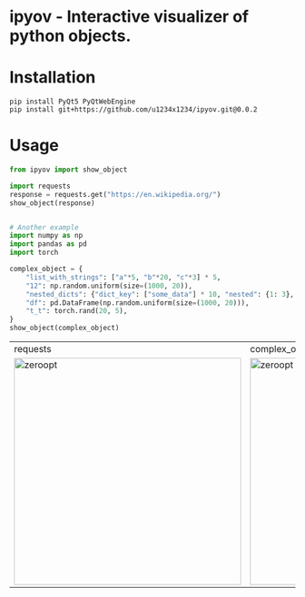 # ipyov - Interactive visualizer of python objects.

# Installation
```
pip install PyQt5 PyQtWebEngine
pip install git+https://github.com/u1234x1234/ipyov.git@0.0.2
```

# Usage
```python
from ipyov import show_object

import requests
response = requests.get("https://en.wikipedia.org/")
show_object(response)


# Another example
import numpy as np
import pandas as pd
import torch

complex_object = {
    "list_with_strings": ["a"*5, "b"*20, "c"*3] * 5,
    "12": np.random.uniform(size=(1000, 20)),
    "nested_dicts": {"dict_key": ["some_data"] * 10, "nested": {1: 3}, "data": [1] * 10},
    "df": pd.DataFrame(np.random.uniform(size=(1000, 20))),
    "t_t": torch.rand(20, 5),
}
show_object(complex_object)
```

<table border="0">
 <tr>
    <td><div class="tip" markdown="1">requests</div></td>
    <td><div class="tip" markdown="1">complex_object</div></td>
 </tr>
 <tr>
    <td><img src="https://user-images.githubusercontent.com/5442732/100473428-29718a80-3100-11eb-9c5a-1725d40223ec.gif" width="400" title="zeroopt"></td>
    <td><img src="https://user-images.githubusercontent.com/5442732/100473446-34c4b600-3100-11eb-80e2-0dc9c46a2af5.gif" width="400" title="zeroopt"></td>
 </tr>
</table>
